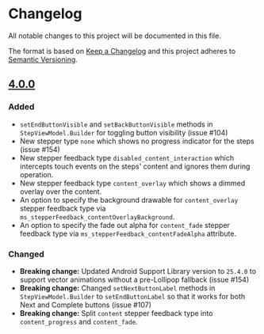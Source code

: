 # Changelog
All notable changes to this project will be documented in this file.

The format is based on [Keep a Changelog](http://keepachangelog.com/en/1.0.0/)
and this project adheres to [Semantic Versioning](http://semver.org/spec/v2.0.0.html).

## [4.0.0]
### Added
- `setEndButtonVisible` and `setBackButtonVisible` methods in `StepViewModel.Builder` for toggling button visibility (issue #104)
- New stepper type `none` which shows no progress indicator for the steps (issue #154)
- New stepper feedback type `disabled_content_interaction` which intercepts touch events on the steps' content and ignores them during operation.
- New stepper feedback type `content_overlay` which shows a dimmed overlay over the content.
- An option to specify the background drawable for `content_overlay` stepper feedback type via `ms_stepperFeedback_contentOverlayBackground`.
- An option to specify the fade out alpha for `content_fade` stepper feedback type via `ms_stepperFeedback_contentFadeAlpha` attribute.

### Changed
- **Breaking change:** Updated Android Support Library version to `25.4.0` to support vector animations without a pre-Lollipop fallback (issue #154)
- **Breaking change:** Changed `setNextButtonLabel` methods in `StepViewModel.Builder` to `setEndButtonLabel` so that it works for both Next and Complete buttons (issue #107)
- **Breaking change:** Split `content` stepper feedback type into `content_progress` and `content_fade`.

[4.0.0]: https://github.com/stepstone-tech/android-material-stepper/compare/v3.3.0...v4.0.0
